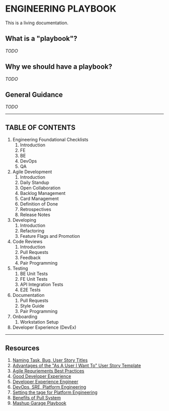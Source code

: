 # ENGINEERING PLAYBOOK

This is a living documentation.
## What is a "playbook"?

_TODO_

## Why we should have a playbook?

_TODO_

## General Guidance
_TODO_

-------

## TABLE OF CONTENTS

1. Engineering Foundational Checklists
   1. Introduction
   2. FE
   3. BE
   4. DevOps
   5. QA
2. Agile Development
   1. Introduction
   2. Daily Standup
   3. Open Collaboration
   4. Backlog Management
   5. Card Management
   6. Definition of Done
   7. Retrospectives
   8. Release Notes
3. Developing
   1. Introduction
   2. Refactoring
   3. Feature Flags and Promotion
4. Code Reviews
   1. Introduction
   2. Pull Requests
   3. Feedback
   4. Pair Programming
5. Testing
   1. BE Unit Tests
   2. FE Unit Tests
   3. API Integration Tests
   4. E2E Tests
6. Documentation
   1. Pull Requests
   2. Style Guide
   3. Pair Programming
7. Onboarding
   1. Workstation Setup
8.  Developer Experience (DevEx)

-------

## Resources
1. [Naming Task, Bug, User Story Titles](https://stratejos.ai/blog/naming-task-bug-user-story-titles/)
2. [Advantages of the "As A User I Want To" User Story Template](https://www.mountaingoatsoftware.com/blog/advantages-of-the-as-a-user-i-want-user-story-template)
3. [Agile Requriements Best Practices](http://agilemodeling.com/essays/agileRequirementsBestPractices.htm)
4. [Good Developer Experience](https://developerexperience.io/practices/good-developer-experience)
5. [Developer Experience Engineer](https://www.helpnetsecurity.com/2021/07/16/developer-experience-engineer/)
6. [DevOps, SRE, Platform Engineering](https://iximiuz.com/en/posts/devops-sre-and-platform-engineering/)
7. [Setting the tage for Platform Engineering](https://softwareengineeringdaily.com/2020/02/13/setting-the-stage-for-platform-engineering/)
8. [Benefits of Pull System](https://www.planview.com/resources/articles/benefits-pull-system/)
9. [Mashup Garage Playbook](https://www.mashupgarage.com/playbook/)



